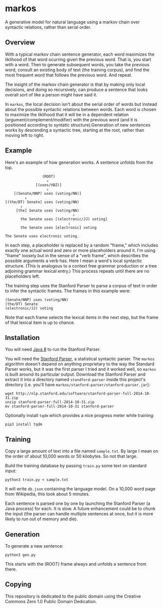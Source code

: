 markos
======

A generative model for natural language using a markov chain over syntactic relations, rather than serial order.

Overview
--------

With a typical markov chain sentence generator, each word maximizes the liklihood of that word ocurring given the previous word. That is, you start with a word. Then to generate subsequent words, you take the previous word, consult an existing body of text (the training corpus), and find the most frequent word that follows the previous word. And repeat.

The insight of the markov chain generator is that by making only local decisions, and doing so recursively, can produce a sentence that looks overall sort of like a person might have said it.

In `markos`, the local decision isn't about the serial order of words but instead about the possible syntactic relations between words. Each word is chosen to maximize the liklihood that it will be in a dependent relation (argument/complement/modifier) with the previous word (and it is positioned according to syntatic structure).Generation of new sentences works by descending a syntactic tree, starting at the root, rather than moving left to right.

Example
-------

Here's an example of how generation works. A sentence unfolds from the top.

	                 (ROOT)
	                   ⇓
	              [(uses/VBZ)]
	                   ⇓
	    [(Senate/NNP) uses (voting/NN)]
	         ⇓
	[(the/DT) Senate] uses (voting/NN)
	       ⇓
	     [the] Senate uses (voting/NN)
	                               ⇓
	       the Senate uses [(electronic/JJ) voting]
	                             ⇓
	       the Senate uses [electronic] voting

	The Senate uses electronic voting.

In each step, a placeholder is replaced by a random "frame," which includes exactly one actual word and zero or more placeholders around it. I'm using "frame" loosely but in the sense of a "verb frame", which describes the possible arguments a verb has. Here I mean a word's local syntactic structure. (This is analogous to a context free grammar production or a tree adjoining grammar lexical entry.) This process repeats until there are no placeholders left.

The training step uses the Stanford Parser to parse a corpus of text in order to infer the syntactic frames. The frames in this example were:

	(Senate/NNP) uses (voting/NN)
	(the/DT) Senate
	(electronic/JJ) voting

Note that each frame selects the lexical items in the next step, but the frame of that lexical item is up to chance.

Installation
------------

You will need [Java 8](http://www.oracle.com/technetwork/java/javase/downloads/jre8-downloads-2133155.html) to run the Stanford Parser.

You will need the [Stanford Parser](http://nlp.stanford.edu/software/lex-parser.shtml), a statistical syntactic parser. The `markos` algorithm doesn't depend on anything proprietary to the way the Standard Parser works, but it was the first parser I tried and it worked well, so `markos` is built around its particular output. Download the Stanford Parser and extract it into a directory named `standford-parser` inside this project's directory (i.e. you'll have `markos/stanford-parser/stanford-parser.jar`):

	wget http://nlp.stanford.edu/software/stanford-parser-full-2014-10-31.zip
	unzip stanford-parser-full-2014-10-31.zip
	mv stanford-parser-full-2014-10-31 stanford-parser

Optionally install `tqdm` which provides a nice progress meter while training:

	pip3 install tqdm

Training
--------

Copy a large amount of text into a file named `sample.txt`. By large I mean on the order of about 10,000 words or 50 kilobytes. So not that large.

Build the training database by passing `train.py` some text on standard input:

	python3 train.py < sample.txt 

It will write `db.json` containing the language model. On a 10,000 word page from Wikipedia, this took about 5 minutes.

Each sentence is parsed one by one by launching the Stanford Parser (a Java process) for each. It is slow. A future enhancement could be to chunk the input (the parser can handle multiple sentences at once, but it is more likely to run out of memory and die).

Generation
----------

To generate a new sentence:

	python3 gen.py

This starts with the (ROOT) frame always and unfolds a sentence from there.

Copying
-------

This repository is dedicated to the public domain using the Creative Commons Zero 1.0 Public Domain Dedication.
